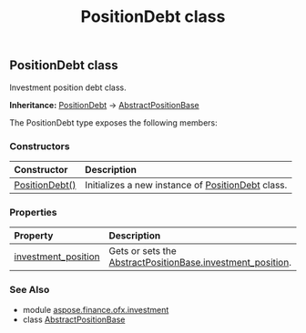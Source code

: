 ﻿---
title: PositionDebt class
second_title: Aspose.Finance for Python via .NET API References
description: 
type: docs
weight: 670
url: /python-net/aspose.finance.ofx.investment/positiondebt/
is_root: false
---

## PositionDebt class

Investment position debt class.



**Inheritance:** [PositionDebt](/finance/python-net/aspose.finance.ofx.investment/positiondebt) → 
[AbstractPositionBase](/finance/python-net/aspose.finance.ofx.investment/abstractpositionbase)



The PositionDebt type exposes the following members:

### Constructors
| Constructor | Description |
| :- | :- |
| [PositionDebt()](/finance/python-net/aspose.finance.ofx.investment/positiondebt/__init__/#) | Initializes a new instance of [PositionDebt](/finance/python-net/aspose.finance.ofx.investment/positiondebt) class. |


### Properties
| Property | Description |
| :- | :- |
| [investment_position](/finance/python-net/aspose.finance.ofx.investment/positiondebt/investment_position) | Gets or sets the [AbstractPositionBase.investment_position](/finance/python-net/aspose.finance.ofx.investment/abstractpositionbase#investment_position). |


### See Also

* module [aspose.finance.ofx.investment](../)
* class [AbstractPositionBase](/finance/python-net/aspose.finance.ofx.investment/abstractpositionbase)
